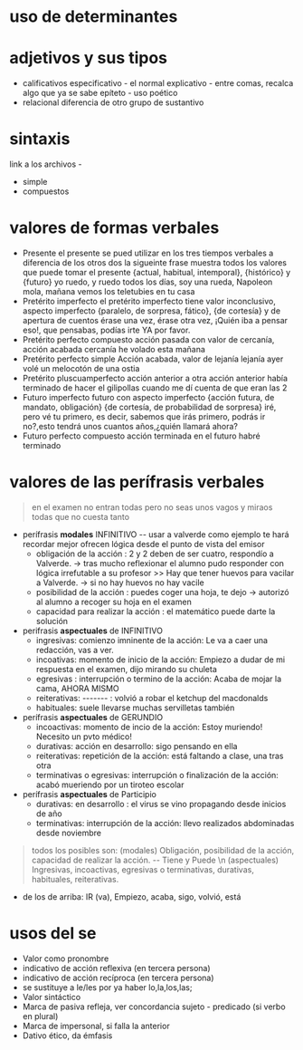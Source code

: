 # uso de determinantes
# adjetivos y sus tipos
* calificativos
especificativo - el normal
explicativo - entre comas, recalca algo que ya se sabe
epíteto - uso poético
* relacional
diferencia de otro grupo de sustantivo
# sintaxis
link a los archivos -
* simple
* compuestos
# valores de formas verbales
* Presente
el presente se pued utilizar en los tres tiempos verbales a diferencia de los otros dos
la sigueinte frase muestra todos los valores que puede tomar el presente
{actual, habitual, intemporal}, {histórico} y {futuro}
yo ruedo, y ruedo todos los días, soy una rueda, Napoleon mola, mañana vemos los teletubies en tu casa
* Pretérito imperfecto
el pretérito imperfecto tiene valor inconclusivo, aspecto imperfecto
{paralelo, de sorpresa, fático}, {de cortesía} y de apertura de cuentos
érase una vez, érase otra vez, ¡Quién iba a pensar eso!, que pensabas, podías irte YA por favor.
* Pretérito perfecto compuesto
acción pasada con valor de cercanía, acción acabada
cercanía
he volado esta mañana
* Pretérito perfecto simple
Acción acabada, valor de lejanía
lejanía
ayer volé un melocotón de una ostia
* Pretérito pluscuamperfecto
acción anterior a otra acción
anterior
había terminado de hacer el gilipollas cuando me dí cuenta de que eran las 2
* Futuro imperfecto
futuro con aspecto imperfecto
{acción futura, de mandato, obligación} {de cortesía, de probabilidad de sorpresa}
iré, pero vé tu primero, es decir, sabemos que irás primero, podrás ir no?,esto tendrá unos cuantos años,¿quién llamará ahora?
* Futuro perfecto compuesto
acción terminada en el futuro
habré terminado
# valores de las perífrasis verbales
> en el examen no entran todas pero no seas unos vagos y miraos todas que no cuesta tanto
* perífrasis **modales** INFINITIVO -- usar a valverde como ejemplo te hará recordar mejor
ofrecen lógica desde el punto de vista del emisor
  * obligación de la acción : 2 y 2 deben de ser cuatro, respondío a Valverde. -> tras mucho reflexionar el alumno pudo responder con lógica irrefutable a su profesor >> Hay que tener huevos para vacilar a Valverde. -> si no hay huevos no hay vacile
  * posibilidad de la acción : puedes coger una hoja, te dejo -> autorizó al alumno a recoger su hoja en el examen
  * capacidad para realizar la acción : el matemático puede darte la solución
* perifrasis **aspectuales** de INFINITIVO
  * ingresivas: comienzo imninente de la acción: Le va a caer una redacción, vas a ver.
  * incoativas: momento de inicio de la acción: Empiezo a dudar de mi respuesta en el examen, dijo mirando su chuleta
  * egresivas : interrupción o termino de la acción: Acaba de mojar la cama, AHORA MISMO
  * reiterativas: ------- : volvió a robar el ketchup del macdonalds
  * habituales: suele llevarse muchas servilletas también
* perífrasis **aspectuales** de GERUNDIO
  * incoactivas: momento de incio de la acción: Estoy muriendo! Necesito un pvto médico!
  * durativas: acción en desarrollo: sigo pensando en ella
  * reiterativas: repetición de la acción: está faltando a clase, una tras otra
  * terminativas o egresivas: interrupción o finalización de la acción: acabó mueriendo por un tiroteo escolar
* perífrasis **aspectuales** de Participio
  * durativas: en desarrollo : el virus se vino propagando desde inicios de año
  * terminativas: interrupción de la acción: llevo realizados abdominadas desde noviembre
> todos los posibles son:
> (modales) Obligación, posibilidad de la acción, capacidad de realizar la acción. -- Tiene y Puede
> \n (aspectuales) Ingresivas, incoactivas, egresivas o terminativas, durativas, habituales, reiterativas. 
* de los de arriba: IR (va), Empiezo,      acaba,                   sigo,       volvió,     está
# usos del se
* Valor como pronombre
 * indicativo de acción reflexiva (en tercera persona)
 * indicativo de acción recíproca (en tercera persona)
 * se sustituye a le/les por ya haber lo,la,los,las;
* Valor sintáctico
 * Marca de pasiva refleja, ver concordancia sujeto - predicado (si verbo en plural)
 * Marca de impersonal, si falla la anterior
 * Dativo ético, da émfasis
 
